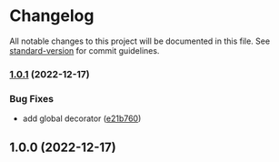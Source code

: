 # Changelog

All notable changes to this project will be documented in this file. See [standard-version](https://github.com/conventional-changelog/standard-version) for commit guidelines.

### [1.0.1](https://github.com/amin7ranjbar/nest-rabbitmq/compare/v1.0.0...v1.0.1) (2022-12-17)


### Bug Fixes

* add global decorator ([e21b760](https://github.com/amin7ranjbar/nest-rabbitmq/commit/e21b7602af6b3af7c1f7c4409e80bcc168d31f00))

## 1.0.0 (2022-12-17)
